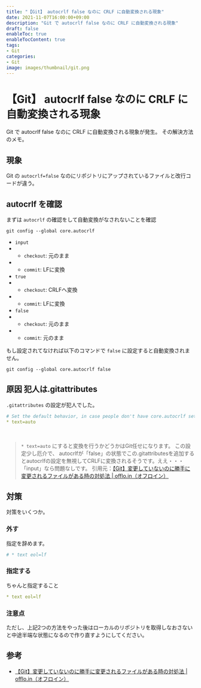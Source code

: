 ```yaml
---
title: "【Git】 autocrlf false なのに CRLF に自動変換される現象"
date: 2021-11-07T16:00:00+09:00
description: "Git で autocrlf false なのに CRLF に自動変換される現象"
draft: false
enableToc: true
enableTocContent: true
tags: 
- Git
categories: 
- Git
image: images/thumbnail/git.png
---
```


# 【Git】 autocrlf false なのに CRLF に自動変換される現象
Git で autocrlf false なのに CRLF に自動変換される現象が発生。
その解決方法のメモ。

## 現象
Git の `autocrlf=false` なのにリポジトリにアップされているファイルと改行コードが違う。

## autocrlf を確認
まずは `autocrlf` の確認をして自動変換がなされないことを確認
```
git config --global core.autocrlf
```

* `input`
* * `checkout`: 元のまま
* * `commit`: LFに変換
* `true`
* * `checkout`: CRLFへ変換
* * `commit`: LFに変換
* `false`
* * `checkout`: 元のまま
* * `commit`: 元のまま

もし設定されてなければ以下のコマンドで `false` に設定すると自動変換されません。

```
git config --global core.autocrlf false
```

## 原因 犯人は.gitattributes
`.gitattributes` の設定が犯人でした。
``` yml:.gitattributes..yml
# Set the default behavior, in case people don't have core.autocrlf set.
* text=auto
```

<br>

> `* text=auto` にすると変換を行うかどうかはGit任せになります。
> この設定少し厄介で、
> autocrlfが「false」の状態でこの.gitattributesを追加するとautocrlfの設定を無視してCRLFに変換されるそうです。ええ・・・
> 「input」なら問題なしです。
> 引用元：<a href="https://offlo.in/blog/git-diff-fix.html" target="_blank" rel="nofollow noopener">【Git】変更していないのに勝手に変更されるファイルがある時の対処法 | offlo.in（オフロイン）</a>

## 対策
対策をいくつか。

### 外す
指定を辞めます。
```yml:.gitattributes..yml
# * text eol=lf
```

### 指定する
ちゃんと指定すること
```yml:.gitattributes..yml
* text eol=lf
```

### 注意点
ただし、上記2つの方法をやった後はローカルのリポジトリを取得しなおさないと中途半端な状態になるので作り直すようにしてください。

## 参考
* <a href="https://offlo.in/blog/git-diff-fix.html" target="_blank" rel="nofollow noopener">【Git】変更していないのに勝手に変更されるファイルがある時の対処法 | offlo.in（オフロイン）</a>